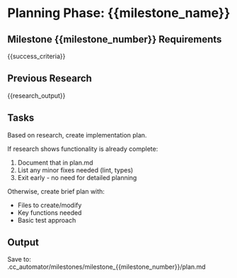 # Planning Phase: {{milestone_name}}

## Milestone {{milestone_number}} Requirements
{{success_criteria}}

## Previous Research
{{research_output}}

## Tasks
Based on research, create implementation plan.

If research shows functionality is already complete:
1. Document that in plan.md
2. List any minor fixes needed (lint, types)
3. Exit early - no need for detailed planning

Otherwise, create brief plan with:
- Files to create/modify
- Key functions needed
- Basic test approach

## Output
Save to: .cc_automator/milestones/milestone_{{milestone_number}}/plan.md